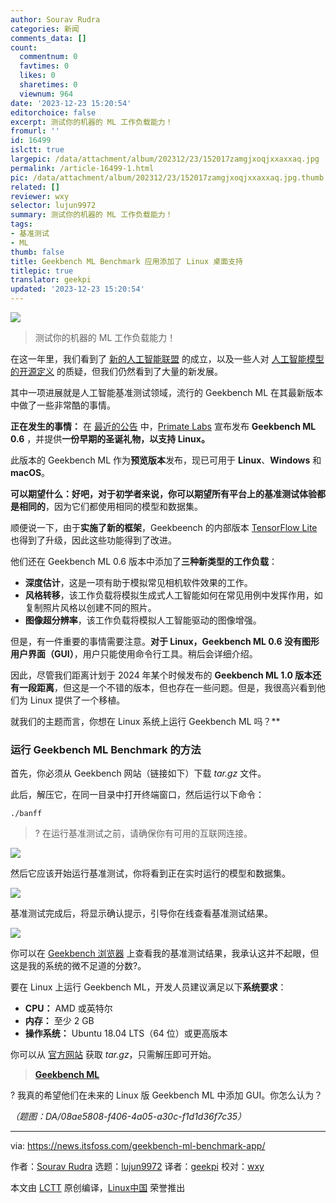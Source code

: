 ```yaml
---
author: Sourav Rudra
categories: 新闻
comments_data: []
count:
  commentnum: 0
  favtimes: 0
  likes: 0
  sharetimes: 0
  viewnum: 964
date: '2023-12-23 15:20:54'
editorchoice: false
excerpt: 测试你的机器的 ML 工作负载能力！
fromurl: ''
id: 16499
islctt: true
largepic: /data/attachment/album/202312/23/152017zamgjxoqjxxaxxaq.jpg
permalink: /article-16499-1.html
pic: /data/attachment/album/202312/23/152017zamgjxoqjxxaxxaq.jpg.thumb.jpg
related: []
reviewer: wxy
selector: lujun9972
summary: 测试你的机器的 ML 工作负载能力！
tags:
- 基准测试
- ML
thumb: false
title: Geekbench ML Benchmark 应用添加了 Linux 桌面支持
titlepic: true
translator: geekpi
updated: '2023-12-23 15:20:54'
---
```


![](/data/attachment/album/202312/23/152017zamgjxoqjxxaxxaq.jpg)



> 
> 测试你的机器的 ML 工作负载能力！
> 
> 
> 


在这一年里，我们看到了 [新的人工智能联盟](https://news.itsfoss.com/ai-alliance/) 的成立，以及一些人对 [人工智能模型的开源定义](https://news.itsfoss.com/open-source-definition-ai/) 的质疑，但我们仍然看到了大量的新发展。


其中一项进展就是人工智能基准测试领域，流行的 Geekbench ML 在其最新版本中做了一些非常酷的事情。


**正在发生的事情：** 在 [最近的公告](https://www.geekbench.com/blog/2023/12/geekbench-ml-06/) 中，[Primate Labs](https://www.primatelabs.com/) 宣布发布 **Geekbench ML 0.6** ，并提供**一份早期的圣诞礼物，以支持 Linux。**


此版本的 Geekbench ML 作为**预览版本**发布，现已可用于 **Linux**、**Windows** 和 **macOS**。


**可以期望什么：好吧，对于初学者来说，你可以期望所有平台上的基准测试体验都是相同的**，因为它们都使用相同的模型和数据集。


顺便说一下，由于**实施了新的框架**，Geekbeench 的内部版本 [TensorFlow Lite](https://www.tensorflow.org/lite/guide) 也得到了升级，因此这些功能得到了改进。


他们还在 Geekbench ML 0.6 版本中添加了**三种新类型的工作负载**：


* **深度估计**，这是一项有助于模拟常见相机软件效果的工作。
* **风格转移**，该工作负载将模拟生成式人工智能如何在常见用例中发挥作用，如复制照片风格以创建不同的照片。
* **图像超分辨率**，该工作负载将模拟人工智能驱动的图像增强。


但是，有一件重要的事情需要注意。**对于 Linux，Geekbench ML 0.6 没有图形用户界面（GUI）**，用户只能使用命令行工具。稍后会详细介绍。


因此，尽管我们距离计划于 2024 年某个时候发布的 **Geekbench ML 1.0 版本还有一段距离**，但这是一个不错的版本，但也存在一些问题。但是，我很高兴看到他们为 Linux 提供了一个移植。


就我们的主题而言，你想在 Linux 系统上运行 Geekbench ML 吗？\*\*


### 运行 Geekbench ML Benchmark 的方法


首先，你必须从 Geekbench 网站（链接如下）下载 *tar.gz* 文件。


此后，解压它，在同一目录中打开终端窗口，然后运行以下命令：



```
./banff

```


> 
> ? 在运行基准测试之前，请确保你有可用的互联网连接。
> 
> 
> 


![](/data/attachment/album/202312/23/152054tz7dpdv8zkk8w8d6.png)


然后它应该开始运行基准测试，你将看到正在实时运行的模型和数据集。


![](/data/attachment/album/202312/23/152055xzucjjvyytvyylkg.png)


基准测试完成后，将显示确认提示，引导你在线查看基准测试结果。


![](/data/attachment/album/202312/23/152055n666htqr46604w8z.png)


你可以在 [Geekbench 浏览器](https://browser.geekbench.com/ml/v0/inference/328997) 上查看我的基准测试结果，我承认这并不起眼，但这是我的系统的微不足道的分数?。


要在 Linux 上运行 Geekbench ML，开发人员建议满足以下**系统要求**：


* **CPU：** AMD 或英特尔
* **内存：** 至少 2 GB
* **操作系统：** Ubuntu 18.04 LTS（64 位）或更高版本


你可以从 [官方网站](https://www.geekbench.com/ml/download/) 获取 *tar.gz*，只需解压即可开始。



> 
> **[Geekbench ML](https://www.geekbench.com/ml/download/)**
> 
> 
> 


? 我真的希望他们在未来的 Linux 版 Geekbench ML 中添加 GUI。你怎么认为？


*（题图：DA/08ae5808-f406-4a05-a30c-f1d1d36f7c35）*




---


via: <https://news.itsfoss.com/geekbench-ml-benchmark-app/>


作者：[Sourav Rudra](https://news.itsfoss.com/author/sourav/) 选题：[lujun9972](https://github.com/lujun9972) 译者：[geekpi](https://github.com/geekpi) 校对：[wxy](https://github.com/wxy)


本文由 [LCTT](https://github.com/LCTT/TranslateProject) 原创编译，[Linux中国](https://linux.cn/) 荣誉推出
